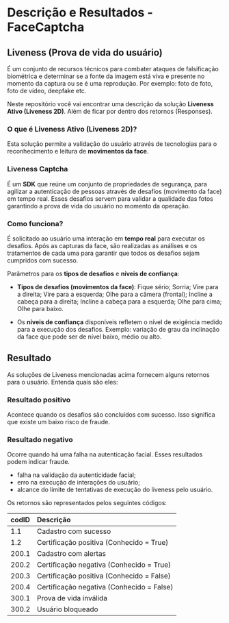 # Descrição e Resultados - FaceCaptcha

## Liveness (Prova de vida do usuário)
É um conjunto de recursos técnicos para combater ataques de falsificação biométrica e determinar se a fonte da imagem está viva e presente no momento da captura ou se é uma reprodução. Por exemplo: foto de foto, foto de vídeo, deepfake etc.

Neste repositório você vai encontrar uma descrição da solução **Liveness Ativo (Liveness 2D)**. Além de ficar por dentro dos retornos (Responses).

### O que é Liveness Ativo (Liveness 2D)?
Esta solução permite a validação do usuário através de tecnologias para o reconhecimento e leitura de **movimentos da face**.

### Liveness Captcha
É um **SDK** que reúne um conjunto de propriedades de segurança, para agilizar a autenticação de pessoas através de desafios (movimento da face) em tempo real. Esses desafios servem para validar a qualidade das fotos garantindo a prova de vida do usuário no momento da operação.

### Como funciona?
É solicitado ao usuário uma interação em **tempo real** para executar os desafios. 
Após as capturas da face, são realizadas as análises e os tratamentos de cada uma para garantir que todos os desafios sejam cumpridos com sucesso.

Parâmetros para os **tipos de desafios** e **níveis de confiança**:
- **Tipos de desafios (movimentos da face)**: 
  Fique sério; Sorria; Vire para a direita; Vire para a esquerda; Olhe para a câmera (frontal); Incline a cabeça para a direita; Incline a cabeça para a esquerda; Olhe para cima; Olhe para baixo.

- Os **níveis de confiança** disponíveis refletem o nível de exigência medido para a execução dos desafios. 
Exemplo: variação de grau da inclinação da face que pode ser de nível baixo, médio ou alto.

## Resultado
As soluções de Liveness mencionadas acima fornecem alguns retornos para o usuário. Entenda quais são eles:

### Resultado positivo
Acontece quando os desafios são concluídos com sucesso. Isso significa que existe um baixo risco de fraude.

### Resultado negativo
Ocorre quando há uma falha na autenticação facial. Esses resultados podem indicar fraude.
- falha na validação da autenticidade facial;
- erro na execução de interações do usuário;
- alcance do limite de tentativas de execução do liveness pelo usuário.

Os retornos são representados pelos seguintes códigos:

| codID | Descrição                                 |
| :---- | :---------------------------------------- |
| 1.1   | Cadastro com sucesso                      |
| 1.2   | Certificação positiva (Conhecido = True)  |
| 200.1 | Cadastro com alertas                      |
| 200.2 | Certificação negativa (Conhecido = True)  |
| 200.3 | Certificação positiva (Conhecido = False) |
| 200.4 | Certificação negativa (Conhecido = False) |
| 300.1 | Prova de vida inválida                    |
| 300.2 | Usuário bloqueado                         |